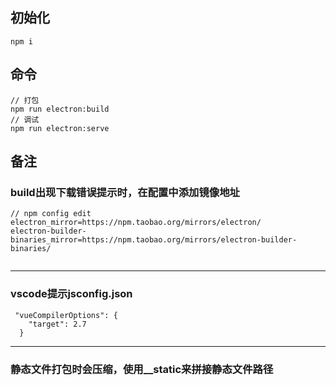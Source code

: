 ## 初始化
```
npm i
```

## 命令
```
// 打包
npm run electron:build
// 调试
npm run electron:serve
```

## 备注
### build出现下载错误提示时，在配置中添加镜像地址
```
// npm config edit
electron_mirror=https://npm.taobao.org/mirrors/electron/
electron-builder-binaries_mirror=https://npm.taobao.org/mirrors/electron-builder-binaries/


```
---

### vscode提示jsconfig.json
```
 "vueCompilerOptions": {
    "target": 2.7
  }
```
---
### 静态文件打包时会压缩，使用__static来拼接静态文件路径


